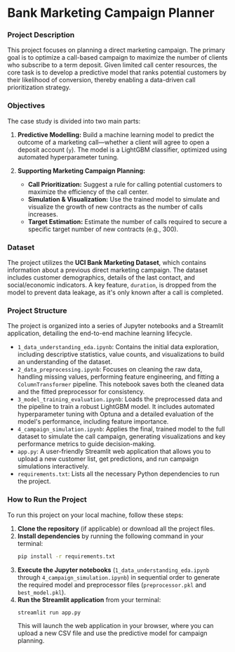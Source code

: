 # Bank Marketing Campaign Planner

### Project Description
This project focuses on planning a direct marketing campaign. The primary goal is to optimize a call-based campaign to maximize the number of clients who subscribe to a term deposit. Given limited call center resources, the core task is to develop a predictive model that ranks potential customers by their likelihood of conversion, thereby enabling a data-driven call prioritization strategy.

### Objectives
The case study is divided into two main parts:

1.  **Predictive Modelling:** Build a machine learning model to predict the outcome of a marketing call—whether a client will agree to open a deposit account (`y`). The model is a LightGBM classifier, optimized using automated hyperparameter tuning.

2.  **Supporting Marketing Campaign Planning:**
    * **Call Prioritization:** Suggest a rule for calling potential customers to maximize the efficiency of the call center.
    * **Simulation & Visualization:** Use the trained model to simulate and visualize the growth of new contracts as the number of calls increases.
    * **Target Estimation:** Estimate the number of calls required to secure a specific target number of new contracts (e.g., 300).

### Dataset
The project utilizes the **UCI Bank Marketing Dataset**, which contains information about a previous direct marketing campaign. The dataset includes customer demographics, details of the last contact, and social/economic indicators. A key feature, `duration`, is dropped from the model to prevent data leakage, as it's only known after a call is completed.

### Project Structure
The project is organized into a series of Jupyter notebooks and a Streamlit application, detailing the end-to-end machine learning lifecycle.

* `1_data_understanding_eda.ipynb`: Contains the initial data exploration, including descriptive statistics, value counts, and visualizations to build an understanding of the dataset.
* `2_data_preprocessing.ipynb`: Focuses on cleaning the raw data, handling missing values, performing feature engineering, and fitting a `ColumnTransformer` pipeline. This notebook saves both the cleaned data and the fitted preprocessor for consistency.
* `3_model_training_evaluation.ipynb`: Loads the preprocessed data and the pipeline to train a robust LightGBM model. It includes automated hyperparameter tuning with Optuna and a detailed evaluation of the model's performance, including feature importance.
* `4_campaign_simulation.ipynb`: Applies the final, trained model to the full dataset to simulate the call campaign, generating visualizations and key performance metrics to guide decision-making.
* `app.py`: A user-friendly Streamlit web application that allows you to upload a new customer list, get predictions, and run campaign simulations interactively.
* `requirements.txt`: Lists all the necessary Python dependencies to run the project.

### How to Run the Project
To run this project on your local machine, follow these steps:

1.  **Clone the repository** (if applicable) or download all the project files.
2.  **Install dependencies** by running the following command in your terminal:
    ```bash
    pip install -r requirements.txt
    ```
3.  **Execute the Jupyter notebooks** (`1_data_understanding_eda.ipynb` through `4_campaign_simulation.ipynb`) in sequential order to generate the required model and preprocessor files (`preprocessor.pkl` and `best_model.pkl`).
4.  **Run the Streamlit application** from your terminal:
    ```bash
    streamlit run app.py
    ```
    This will launch the web application in your browser, where you can upload a new CSV file and use the predictive model for campaign planning.